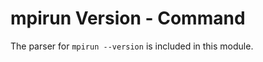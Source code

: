 mpirun Version - Command
========================

The parser for ``mpirun --version`` is included in this module.